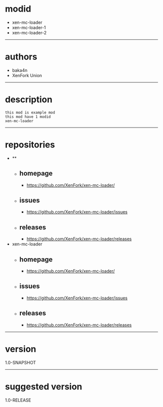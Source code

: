 # modid
- xen-mc-loader
- xen-mc-loader-1
- xen-mc-loader-2
- --
# authors
- baka4n
- XenFork Union
- --
# description
```text
this mod is example mod
this mod have 1 modid
xen-mc-loader
```
- --
# repositories
- **
  - ## homepage
    - https://github.com/XenFork/xen-mc-loader/
  - ## issues
    - https://github.com/XenFork/xen-mc-loader/issues
  - ## releases
    - https://github.com/XenFork/xen-mc-loader/releases
- xen-mc-loader
  - ## homepage
    - https://github.com/XenFork/xen-mc-loader/
  - ## issues
    - https://github.com/XenFork/xen-mc-loader/issues
  - ## releases
    - https://github.com/XenFork/xen-mc-loader/releases
- --
# version
1.0-SNAPSHOT
- --
# suggested version
1.0-RELEASE